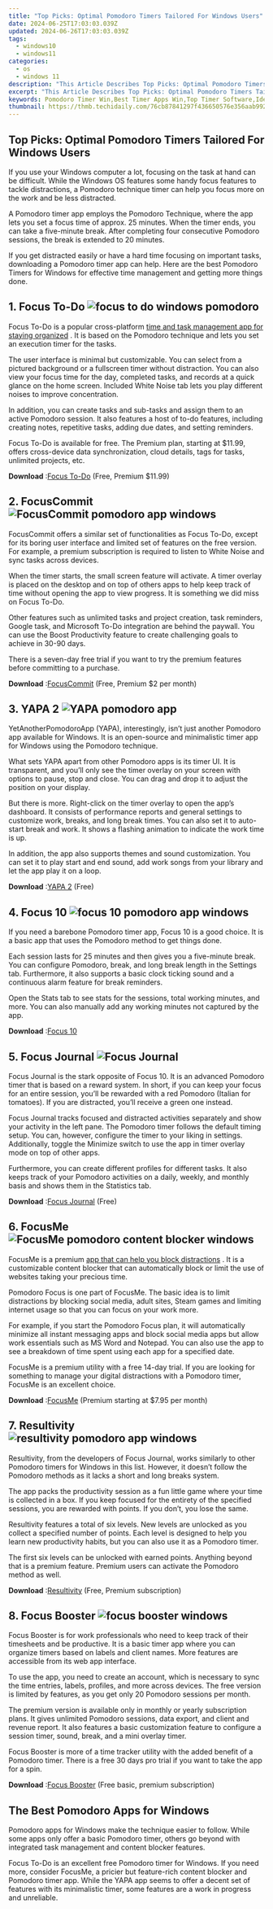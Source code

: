 ```yaml
---
title: "Top Picks: Optimal Pomodoro Timers Tailored For Windows Users"
date: 2024-06-25T17:03:03.039Z
updated: 2024-06-26T17:03:03.039Z
tags:
  - windows10
  - windows11
categories:
  - os
  - windows 11
description: "This Article Describes Top Picks: Optimal Pomodoro Timers Tailored For Windows Users"
excerpt: "This Article Describes Top Picks: Optimal Pomodoro Timers Tailored For Windows Users"
keywords: Pomodoro Timer Win,Best Timer Apps Win,Top Timer Software,Ideal Worktimer Win,Prime Timer Win,Optimal Task Timer,Best Pomodoro Timewin
thumbnail: https://thmb.techidaily.com/76cb87841297f436650576e356aab992c1ddd1148ccda3c73b6601c2eaf3c2ce.jpg
---
```


## Top Picks: Optimal Pomodoro Timers Tailored For Windows Users

 If you use your Windows computer a lot, focusing on the task at hand can be difficult. While the Windows OS features some handy focus features to tackle distractions, a Pomodoro technique timer can help you focus more on the work and be less distracted.

 A Pomodoro timer app employs the Pomodoro Technique, where the app lets you set a focus time of approx. 25 minutes. When the timer ends, you can take a five-minute break. After completing four consecutive Pomodoro sessions, the break is extended to 20 minutes.

 If you get distracted easily or have a hard time focusing on important tasks, downloading a Pomodoro timer app can help. Here are the best Pomodoro Timers for Windows for effective time management and getting more things done.

## 1\. Focus To-Do ![focus to do windows pomodoro](https://static1.makeuseofimages.com/wordpress/wp-content/uploads/2023/03/focus-to-do-windows-pomodoro.jpg)

 Focus To-Do is a popular cross-platform [time and task management app for staying organized](https://www.makeuseof.com/tag/best-time-management-tools/) . It is based on the Pomodoro technique and lets you set an execution timer for the tasks.

 The user interface is minimal but customizable. You can select from a pictured background or a fullscreen timer without distraction. You can also view your focus time for the day, completed tasks, and records at a quick glance on the home screen. Included White Noise tab lets you play different noises to improve concentration.

 In addition, you can create tasks and sub-tasks and assign them to an active Pomodoro session. It also features a host of to-do features, including creating notes, repetitive tasks, adding due dates, and setting reminders.

 Focus To-Do is available for free. The Premium plan, starting at $11.99, offers cross-device data synchronization, cloud details, tags for tasks, unlimited projects, etc.

**Download** :[Focus To-Do](https://www.focustodo.cn/) (Free, Premium $11.99)

## 2\. FocusCommit ![FocusCommit pomodoro app windows](https://static1.makeuseofimages.com/wordpress/wp-content/uploads/2023/03/focuscommit-pomodoro-app-windows.jpg)

 FocusCommit offers a similar set of functionalities as Focus To-Do, except for its boring user interface and limited set of features on the free version. For example, a premium subscription is required to listen to White Noise and sync tasks across devices.

 When the timer starts, the small screen feature will activate. A timer overlay is placed on the desktop and on top of others apps to help keep track of time without opening the app to view progress. It is something we did miss on Focus To-Do.

 Other features such as unlimited tasks and project creation, task reminders, Google task, and Microsoft To-Do integration are behind the paywall. You can use the Boost Productivity feature to create challenging goals to achieve in 30-90 days.

 There is a seven-day free trial if you want to try the premium features before committing to a purchase.

**Download** :[FocusCommit](https://focuscommit.com/) (Free, Premium $2 per month)

## 3\. YAPA 2 ![YAPA pomodoro app](https://static1.makeuseofimages.com/wordpress/wp-content/uploads/2023/03/yapa-pomodoro-app.jpg)

 YetAnotherPomodoroApp (YAPA), interestingly, isn’t just another Pomodoro app available for Windows. It is an open-source and minimalistic timer app for Windows using the Pomodoro technique.

 What sets YAPA apart from other Pomodoro apps is its timer UI. It is transparent, and you’ll only see the timer overlay on your screen with options to pause, stop and close. You can drag and drop it to adjust the position on your display.

 But there is more. Right-click on the timer overlay to open the app’s dashboard. It consists of performance reports and general settings to customize work, breaks, and long break times. You can also set it to auto-start break and work. It shows a flashing animation to indicate the work time is up.

 In addition, the app also supports themes and sound customization. You can set it to play start and end sound, add work songs from your library and let the app play it on a loop.

**Download** :[YAPA 2](https://github.com/YetAnotherPomodoroApp/YAPA-2) (Free)

## 4\. Focus 10 ![focus 10 pomodoro app windows](https://static1.makeuseofimages.com/wordpress/wp-content/uploads/2023/03/focus-10-pomodoro-app-windows.jpg)

 If you need a barebone Pomodoro timer app, Focus 10 is a good choice. It is a basic app that uses the Pomodoro method to get things done.

 Each session lasts for 25 minutes and then gives you a five-minute break. You can configure Pomodoro, break, and long break length in the Settings tab. Furthermore, it also supports a basic clock ticking sound and a continuous alarm feature for break reminders.

 Open the Stats tab to see stats for the sessions, total working minutes, and more. You can also manually add any working minutes not captured by the app.

**Download** :[Focus 10](https://apps.microsoft.com/store/detail/focus-10/9NBLGGH5G2XH?hl=en-in&gl=in)

## 5\. Focus Journal ![Focus Journal](https://static1.makeuseofimages.com/wordpress/wp-content/uploads/2023/03/focus-journal.jpg)

 Focus Journal is the stark opposite of Focus 10\. It is an advanced Pomodoro timer that is based on a reward system. In short, if you can keep your focus for an entire session, you’ll be rewarded with a red Pomodoro (Italian for tomatoes). If you are distracted, you’ll receive a green one instead.

 Focus Journal tracks focused and distracted activities separately and show your activity in the left pane. The Pomodoro timer follows the default timing setup. You can, however, configure the timer to your liking in settings. Additionally, toggle the Minimize switch to use the app in timer overlay mode on top of other apps.

 Furthermore, you can create different profiles for different tasks. It also keeps track of your Pomodoro activities on a daily, weekly, and monthly basis and shows them in the Statistics tab.

**Download** :[Focus Journal](https://apps.microsoft.com/store/detail/focus-journal-advanced-pomodoro-timer/9NV6TX6SSTBJ?hl=en-us&gl=us) (Free)

## 6\. FocusMe ![FocusMe pomodoro content blocker windows](https://static1.makeuseofimages.com/wordpress/wp-content/uploads/2023/03/focusme-pomodoro-content-blocker-windows.jpg)

 FocusMe is a premium [app that can help you block distractions](https://www.makeuseof.com/apps-extensions-to-avoid-distraction/) . It is a customizable content blocker that can automatically block or limit the use of websites taking your precious time.

 Pomodoro Focus is one part of FocusMe. The basic idea is to limit distractions by blocking social media, adult sites, Steam games and limiting internet usage so that you can focus on your work more.

 For example, if you start the Pomodoro Focus plan, it will automatically minimize all instant messaging apps and block social media apps but allow work essentials such as MS Word and Notepad. You can also use the app to see a breakdown of time spent using each app for a specified date.

 FocusMe is a premium utility with a free 14-day trial. If you are looking for something to manage your digital distractions with a Pomodoro timer, FocusMe is an excellent choice.

**Download** :[FocusMe](https://focusme.com/) (Premium starting at $7.95 per month)

## 7\. Resultivity ![resultivity pomodoro app windows](https://static1.makeuseofimages.com/wordpress/wp-content/uploads/2023/03/resultivity-pomodoro-app-windows.jpg)

 Resultivity, from the developers of Focus Journal, works similarly to other Pomodoro timers for Windows in this list. However, it doesn’t follow the Pomodoro methods as it lacks a short and long breaks system.

 The app packs the productivity session as a fun little game where your time is collected in a box. If you keep focused for the entirety of the specified sessions, you are rewarded with points. If you don’t, you lose the same.

 Resultivity features a total of six levels. New levels are unlocked as you collect a specified number of points. Each level is designed to help you learn new productivity habits, but you can also use it as a Pomodoro timer.

 The first six levels can be unlocked with earned points. Anything beyond that is a premium feature. Premium users can activate the Pomodoro method as well.

**Download** :[Resultivity](https://apps.microsoft.com/store/detail/resultivity-daily-productivity-motivation/9N61TT7QRRRK?hl=en-us&gl=us) (Free, Premium subscription)

## 8\. Focus Booster ![focus booster windows](https://static1.makeuseofimages.com/wordpress/wp-content/uploads/2023/03/focus-booster-windows.jpg)

 Focus Booster is for work professionals who need to keep track of their timesheets and be productive. It is a basic timer app where you can organize timers based on labels and client names. More features are accessible from its web app interface.

 To use the app, you need to create an account, which is necessary to sync the time entries, labels, profiles, and more across devices. The free version is limited by features, as you get only 20 Pomodoro sessions per month.

 The premium version is available only in monthly or yearly subscription plans. It gives unlimited Pomodoro sessions, data export, and client and revenue report. It also features a basic customization feature to configure a session timer, sound, break, and a mini overlay timer.

 Focus Booster is more of a time tracker utility with the added benefit of a Pomodoro timer. There is a free 30 days pro trial if you want to take the app for a spin.

**Download** :[Focus Booster](https://www.focusboosterapp.com/) (Free basic, premium subscription)

## The Best Pomodoro Apps for Windows

 Pomodoro apps for Windows make the technique easier to follow. While some apps only offer a basic Pomodoro timer, others go beyond with integrated task management and content blocker features.

 Focus To-Do is an excellent free Pomodoro timer for Windows. If you need more, consider FocusMe, a pricier but feature-rich content blocker and Pomodoro timer app. While the YAPA app seems to offer a decent set of features with its minimalistic timer, some features are a work in progress and unreliable.


<ins class="adsbygoogle"
     style="display:block"
     data-ad-format="autorelaxed"
     data-ad-client="ca-pub-7571918770474297"
     data-ad-slot="1223367746"></ins>



<ins class="adsbygoogle"
     style="display:block"
     data-ad-client="ca-pub-7571918770474297"
     data-ad-slot="8358498916"
     data-ad-format="auto"
     data-full-width-responsive="true"></ins>



